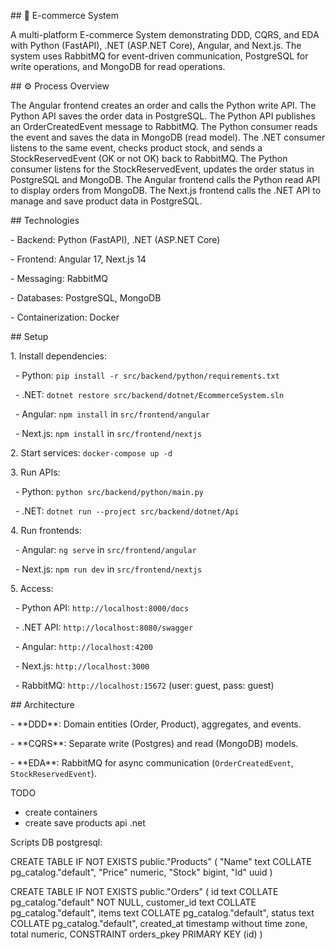 \##  🛒 E-commerce System

A multi-platform E-commerce System demonstrating DDD, CQRS, and EDA with Python (FastAPI), .NET (ASP.NET Core), Angular, and Next.js.
The system uses RabbitMQ for event-driven communication, PostgreSQL for write operations, and MongoDB for read operations.

\## ⚙️ Process Overview

The Angular frontend creates an order and calls the Python write API.
The Python API saves the order data in PostgreSQL.
The Python API publishes an OrderCreatedEvent message to RabbitMQ.
The Python consumer reads the event and saves the data in MongoDB (read model).
The .NET consumer listens to the same event, checks product stock, and sends a StockReservedEvent (OK or not OK) back to RabbitMQ.
The Python consumer listens for the StockReservedEvent, updates the order status in PostgreSQL and MongoDB.
The Angular frontend calls the Python read API to display orders from MongoDB.
The Next.js frontend calls the .NET API to manage and save product data in PostgreSQL.

\## Technologies

\- Backend: Python (FastAPI), .NET (ASP.NET Core)

\- Frontend: Angular 17, Next.js 14

\- Messaging: RabbitMQ

\- Databases: PostgreSQL, MongoDB

\- Containerization: Docker



\## Setup

1\. Install dependencies:

&nbsp;  - Python: `pip install -r src/backend/python/requirements.txt`

&nbsp;  - .NET: `dotnet restore src/backend/dotnet/EcommerceSystem.sln`

&nbsp;  - Angular: `npm install` in `src/frontend/angular`

&nbsp;  - Next.js: `npm install` in `src/frontend/nextjs`

2\. Start services: `docker-compose up -d`

3\. Run APIs:

&nbsp;  - Python: `python src/backend/python/main.py`

&nbsp;  - .NET: `dotnet run --project src/backend/dotnet/Api`

4\. Run frontends:

&nbsp;  - Angular: `ng serve` in `src/frontend/angular`

&nbsp;  - Next.js: `npm run dev` in `src/frontend/nextjs`

5\. Access:

&nbsp;  - Python API: `http://localhost:8000/docs`

&nbsp;  - .NET API: `http://localhost:8080/swagger`

&nbsp;  - Angular: `http://localhost:4200`

&nbsp;  - Next.js: `http://localhost:3000`

&nbsp;  - RabbitMQ: `http://localhost:15672` (user: guest, pass: guest)



\## Architecture

\- \*\*DDD\*\*: Domain entities (Order, Product), aggregates, and events.

\- \*\*CQRS\*\*: Separate write (Postgres) and read (MongoDB) models.

\- \*\*EDA\*\*: RabbitMQ for async communication (`OrderCreatedEvent`, `StockReservedEvent`).

TODO
- create containers
- create save products api .net

Scripts DB postgresql:

CREATE TABLE IF NOT EXISTS public."Products"
(
    "Name" text COLLATE pg_catalog."default",
    "Price" numeric,
    "Stock" bigint,
    "Id" uuid
)

CREATE TABLE IF NOT EXISTS public."Orders"
(
    id text COLLATE pg_catalog."default" NOT NULL,
    customer_id text COLLATE pg_catalog."default",
    items text COLLATE pg_catalog."default",
    status text COLLATE pg_catalog."default",
    created_at timestamp without time zone,
    total numeric,
    CONSTRAINT orders_pkey PRIMARY KEY (id)
)
